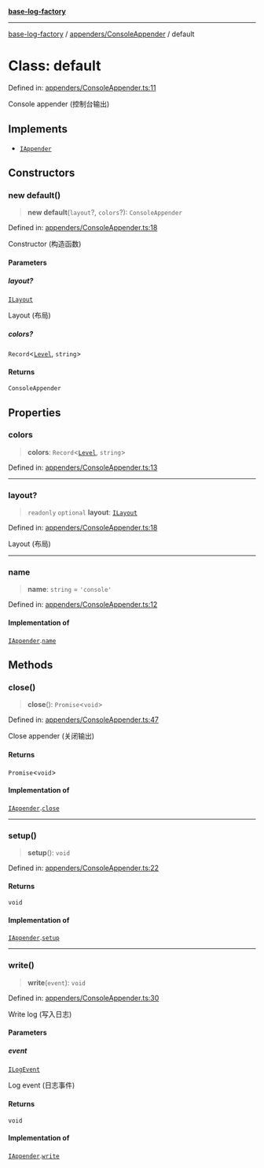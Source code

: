 [**base-log-factory**](../../../index.md)

***

[base-log-factory](../../../index.md) / [appenders/ConsoleAppender](../index.md) / default

# Class: default

Defined in: [appenders/ConsoleAppender.ts:11](https://github.com/fengxinming/log-base/blob/6b764da5f85b664c1af10f4ba24b07aad1c0ef20/src/appenders/ConsoleAppender.ts#L11)

Console appender (控制台输出)

## Implements

- [`IAppender`](../../../typings/interfaces/IAppender.md)

## Constructors

### new default()

> **new default**(`layout`?, `colors`?): `ConsoleAppender`

Defined in: [appenders/ConsoleAppender.ts:18](https://github.com/fengxinming/log-base/blob/6b764da5f85b664c1af10f4ba24b07aad1c0ef20/src/appenders/ConsoleAppender.ts#L18)

Constructor (构造函数)

#### Parameters

##### layout?

[`ILayout`](../../../typings/interfaces/ILayout.md)

Layout (布局)

##### colors?

`Record`\<[`Level`](../../../index/enumerations/Level.md), `string`\>

#### Returns

`ConsoleAppender`

## Properties

### colors

> **colors**: `Record`\<[`Level`](../../../index/enumerations/Level.md), `string`\>

Defined in: [appenders/ConsoleAppender.ts:13](https://github.com/fengxinming/log-base/blob/6b764da5f85b664c1af10f4ba24b07aad1c0ef20/src/appenders/ConsoleAppender.ts#L13)

***

### layout?

> `readonly` `optional` **layout**: [`ILayout`](../../../typings/interfaces/ILayout.md)

Defined in: [appenders/ConsoleAppender.ts:18](https://github.com/fengxinming/log-base/blob/6b764da5f85b664c1af10f4ba24b07aad1c0ef20/src/appenders/ConsoleAppender.ts#L18)

Layout (布局)

***

### name

> **name**: `string` = `'console'`

Defined in: [appenders/ConsoleAppender.ts:12](https://github.com/fengxinming/log-base/blob/6b764da5f85b664c1af10f4ba24b07aad1c0ef20/src/appenders/ConsoleAppender.ts#L12)

#### Implementation of

[`IAppender`](../../../typings/interfaces/IAppender.md).[`name`](../../../typings/interfaces/IAppender.md#name)

## Methods

### close()

> **close**(): `Promise`\<`void`\>

Defined in: [appenders/ConsoleAppender.ts:47](https://github.com/fengxinming/log-base/blob/6b764da5f85b664c1af10f4ba24b07aad1c0ef20/src/appenders/ConsoleAppender.ts#L47)

Close appender (关闭输出)

#### Returns

`Promise`\<`void`\>

#### Implementation of

[`IAppender`](../../../typings/interfaces/IAppender.md).[`close`](../../../typings/interfaces/IAppender.md#close)

***

### setup()

> **setup**(): `void`

Defined in: [appenders/ConsoleAppender.ts:22](https://github.com/fengxinming/log-base/blob/6b764da5f85b664c1af10f4ba24b07aad1c0ef20/src/appenders/ConsoleAppender.ts#L22)

#### Returns

`void`

#### Implementation of

[`IAppender`](../../../typings/interfaces/IAppender.md).[`setup`](../../../typings/interfaces/IAppender.md#setup)

***

### write()

> **write**(`event`): `void`

Defined in: [appenders/ConsoleAppender.ts:30](https://github.com/fengxinming/log-base/blob/6b764da5f85b664c1af10f4ba24b07aad1c0ef20/src/appenders/ConsoleAppender.ts#L30)

Write log (写入日志)

#### Parameters

##### event

[`ILogEvent`](../../../typings/interfaces/ILogEvent.md)

Log event (日志事件)

#### Returns

`void`

#### Implementation of

[`IAppender`](../../../typings/interfaces/IAppender.md).[`write`](../../../typings/interfaces/IAppender.md#write)
